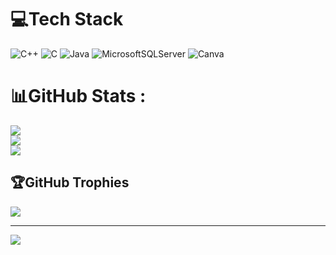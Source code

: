 # 💻Tech Stack
![C++](https://img.shields.io/badge/c++-%2300599C.svg?style=plastic&logo=c%2B%2B&logoColor=white) ![C](https://img.shields.io/badge/c-%2300599C.svg?style=plastic&logo=c&logoColor=white) ![Java](https://img.shields.io/badge/java-%23ED8B00.svg?style=plastic&logo=java&logoColor=white) ![MicrosoftSQLServer](https://img.shields.io/badge/Microsoft%20SQL%20Sever-CC2927?style=plastic&logo=microsoft%20sql%20server&logoColor=white) ![Canva](https://img.shields.io/badge/Canva-%2300C4CC.svg?style=plastic&logo=Canva&logoColor=white)
# 📊GitHub Stats :
![](https://github-readme-stats.vercel.app/api?username=ZyBacon&theme=radical&hide_border=false&include_all_commits=false&count_private=false)<br/>
![](https://github-readme-streak-stats.herokuapp.com/?user=ZyBacon&theme=radical&hide_border=false)<br/>
![](https://github-readme-stats.vercel.app/api/top-langs/?username=ZyBacon&theme=radical&hide_border=false&include_all_commits=false&count_private=false&layout=compact)

## 🏆GitHub Trophies
![](https://github-trophies.vercel.app/?username=ZyBacon&theme=dracula&no-frame=false&no-bg=false&margin-w=4)

---
[![](https://visitcount.itsvg.in/api?id=ZyBacon&icon=2&color=0)](https://visitcount.itsvg.in)
